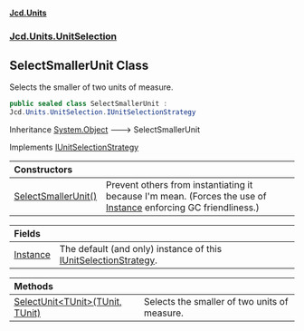 #### [Jcd.Units](index.md 'index')
### [Jcd.Units.UnitSelection](Jcd.Units.UnitSelection.md 'Jcd.Units.UnitSelection')

## SelectSmallerUnit Class

Selects the smaller of two units of measure.

```csharp
public sealed class SelectSmallerUnit :
Jcd.Units.UnitSelection.IUnitSelectionStrategy
```

Inheritance [System.Object](https://docs.microsoft.com/en-us/dotnet/api/System.Object 'System.Object') &#129106; SelectSmallerUnit

Implements [IUnitSelectionStrategy](IUnitSelectionStrategy.md 'Jcd.Units.UnitSelection.IUnitSelectionStrategy')

| Constructors | |
| :--- | :--- |
| [SelectSmallerUnit()](SelectSmallerUnit.SelectSmallerUnit().md 'Jcd.Units.UnitSelection.SelectSmallerUnit.SelectSmallerUnit()') | Prevent others from instantiating it because I'm mean. (Forces the use of [Instance](SelectSmallerUnit.Instance.md 'Jcd.Units.UnitSelection.SelectSmallerUnit.Instance') enforcing GC friendliness.) |

| Fields | |
| :--- | :--- |
| [Instance](SelectSmallerUnit.Instance.md 'Jcd.Units.UnitSelection.SelectSmallerUnit.Instance') | The default (and only) instance of this [IUnitSelectionStrategy](IUnitSelectionStrategy.md 'Jcd.Units.UnitSelection.IUnitSelectionStrategy'). |

| Methods | |
| :--- | :--- |
| [SelectUnit&lt;TUnit&gt;(TUnit, TUnit)](SelectSmallerUnit.SelectUnit.ZmwktfI1as0dDzeXfoPA8Q.md 'Jcd.Units.UnitSelection.SelectSmallerUnit.SelectUnit<TUnit>(TUnit, TUnit)') | Selects the smaller of two units of measure. |
